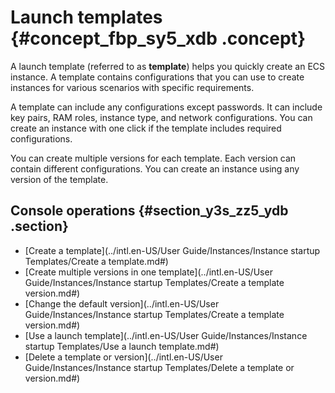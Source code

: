 # Launch templates {#concept_fbp_sy5_xdb .concept}

A launch template \(referred to as **template**\) helps you quickly create an ECS instance. A template contains configurations that you can use to create instances for various scenarios with specific requirements.

A template can include any configurations except passwords. It can include key pairs, RAM roles, instance type, and network configurations. You can create an instance with one click if the template includes required configurations.

You can create multiple versions for each template. Each version can contain different configurations. You can create an instance using any version of the template.

## Console operations {#section_y3s_zz5_ydb .section}

-   [Create a template](../intl.en-US/User Guide/Instances/Instance startup Templates/Create a template.md#)
-   [Create multiple versions in one template](../intl.en-US/User Guide/Instances/Instance startup Templates/Create a template version.md#)
-   [Change the default version](../intl.en-US/User Guide/Instances/Instance startup Templates/Create a template version.md#)
-   [Use a launch template](../intl.en-US/User Guide/Instances/Instance startup Templates/Use a launch template.md#)
-   [Delete a template or version](../intl.en-US/User Guide/Instances/Instance startup Templates/Delete a template or version.md#)

